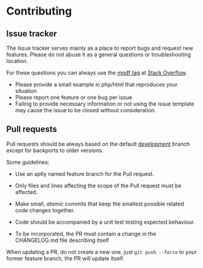 # Contributing

## Issue tracker

The Issue tracker serves mainly as a place to report bugs and request new features.
Please do not abuse it as a general questions or troubleshooting location.

For these questions you can always use the
[mpdf tag](https://stackoverflow.com/questions/tagged/mpdf) at [Stack Overflow](https://stackoverflow.com/).

- Please provide a small example in php/html that reproduces your situation
- Please report one feature or one bug per issue
- Failing to provide necessary information or not using the issue template may cause the issue to be closed without consideration.

## Pull requests

Pull requests should be always based on the default [development](https://github.com/mpdf/mpdf/tree/development)
branch except for backports to older versions.

Some guidelines:

- Use an aptly named feature branch for the Pull request.

- Only files and lines affecting the scope of the Pull request must be affected.

- Make small, _atomic_ commits that keep the smallest possible related code changes together.

- Code should be accompanied by a unit test testing expected behaviour.

- To be incorporated, the PR must contain a change in the CHANGELOG.md file describing itself

When updating a PR, do not create a new one, just `git push --force` to your former feature branch, the PR will
update itself.
